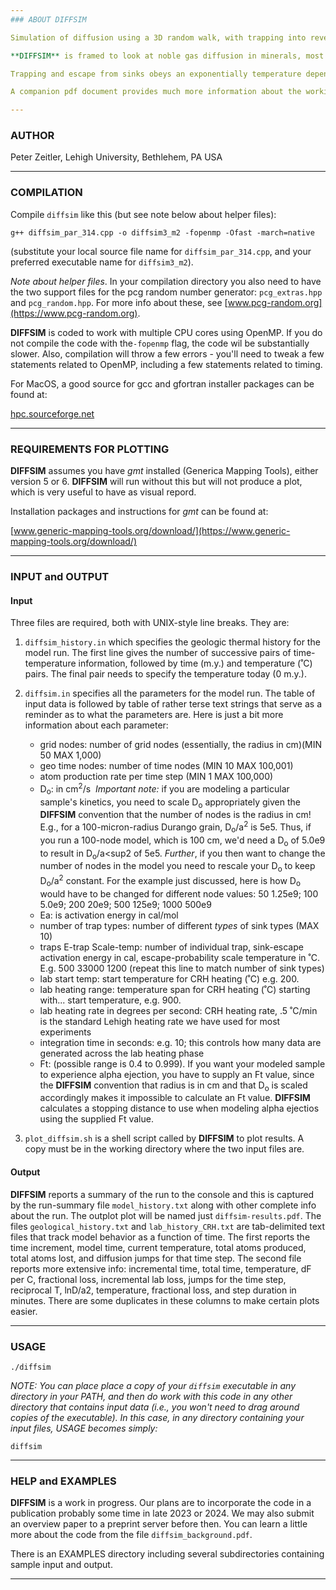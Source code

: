```yaml
---
### ABOUT DIFFSIM

Simulation of diffusion using a 3D random walk, with trapping into reversible sinks. 

**DIFFSIM** is framed to look at noble gas diffusion in minerals, most specifically helium diffusion in apatite analyzed using the continuous ramped heating (CRH) approach. Refer to [Zeitler et al. (2017)](https://doi.org/10.1016/j.gca.2017.03.041), [Idleman et al. (2018)](https://doi.org/10.1016/j.chemgeo.2017.11.019), [McDannell et al. (2018)](https://doi.org/10.1016/j.gca.2017.11.031), and [Guo et al. (2021)](https://doi.org/10.1016/j.gca.2021.07.015) for recent experiments and discussion of He age dispersion and diffusion systematics in apatite. **DIFFSIM** models diffusion (and trapping) during a geologic history and then diffusion and trapping during a laboratory outgassing phase designed to simulate CRH analysis. The code tracks the number of radiogenic daughter atoms created, lost by alpha ejection, lost by diffusion, and trapped during each phase. The code also calculates an apparent age based on the linear-in-time production of daughter atoms (a good-enough approximation for moderate-length and shorter geologic thermal histories), and the code determines a numerical closure temperature by interpolating the apparent age into the thermal history.

Trapping and escape from sinks obeys an exponentially temperature dependent probability distribution that is scaled as relevant for the laboratory and geologic time phases.

A companion pdf document provides much more information about the workings and application of **DIFFSIM**.

---
```

### AUTHOR

Peter Zeitler, Lehigh University, Bethlehem, PA USA

---
### COMPILATION

Compile `diffsim` like this (but see note below about helper files):

`g++ diffsim_par_314.cpp -o diffsim3_m2 -fopenmp -Ofast -march=native`

(substitute your local source file name for `diffsim_par_314.cpp`, and your preferred executable name for `diffsim3_m2`).

*Note about helper files*. In your compilation directory you also need to have the two support files for the pcg random number generator: `pcg_extras.hpp` and `pcg_random.hpp`. For more info about these, see [www.pcg-random.org](https://www.pcg-random.org).

**DIFFSIM** is coded to work with multiple CPU cores using OpenMP. If you do not compile the code with the`-fopenmp` flag, the code wil be substantially slower. Also, compilation will throw a few errors - you'll need to tweak a few statements related to OpenMP, including a few statements related to timing.

For MacOS, a good source for gcc and gfortran installer packages can be found at:

[hpc.sourceforge.net](https://hpc.sourceforge.net)

---
### REQUIREMENTS FOR PLOTTING

**DIFFSIM** assumes you have *gmt* installed (Generica Mapping Tools), either version 5 or 6. **DIFFSIM** will run without this but will not produce a plot, which is very useful to have as visual repord.

Installation packages and instructions for *gmt* can be found at:

[www.generic-mapping-tools.org/download/](https://www.generic-mapping-tools.org/download/)

---
### INPUT and OUTPUT

#### Input

Three files are required, both with UNIX-style line breaks. They are:

1. `diffsim_history.in`  which specifies the geologic thermal history for the model run. The first line gives the number of successive pairs of time-temperature information, followed by time (m.y.) and temperature (˚C) pairs. The final pair needs to specify the temperature today (0 m.y.).

2. `diffsim.in` specifies all the parameters for the model run. The table of input data is followed by table of rather terse text strings that serve as a reminder as to what the parameters are. Here is just a bit more information about each parameter:

	- grid nodes: number of grid nodes (essentially, the radius in cm)(MIN 50 MAX 1,000)
	- geo time nodes: number of time nodes (MIN 10 MAX 100,001)
	- atom production rate per time step (MIN 1 MAX 100,000)
	- D<sub>o</sub>: in cm<sup>2</sup>/s &nbsp;*Important note:* if you are modeling a particular sample's kinetics, you need to scale D<sub>o</sub> appropriately given the **DIFFSIM** convention that the number of nodes is the radius in cm! E.g., for a 100-micron-radius Durango grain, D<sub>o</sub>/a<sup>2</sup> is 5e5. Thus, if you run a 100-node model, which is 100 cm, we'd need a D<sub>o</sub> of 5.0e9 to result in D<sub>o</sub>/a<sup2</sup> of 5e5. *Further*, if you then want to change the number of nodes in the model you need to rescale your D<sub>o</sub> to keep D<sub>o</sub>/a<sup>2</sup> constant. For the example just discussed, here is how D<sub>o</sub> would have to be changed for different node values:   50 1.25e9;  100 5.0e9;  200 20e9; 500 125e9; 1000 500e9
	- Ea: is activation energy in cal/mol
	- number of trap types: number of different *types* of sink types (MAX 10)
	- traps E-trap Scale-temp: number of individual trap, sink-escape activation energy in cal, escape-probability scale temperature in ˚C.  E.g. 500  33000  1200 (repeat this line to match number of sink types)
	- lab start temp: start temperature for CRH heating (˚C) e.g. 200.
	- lab heating range: temperature span for CRH heating (˚C) starting with... start temperature, e.g. 900.
	- lab heating rate in degrees per second: CRH heating rate, .5 ˚C/min is the standard Lehigh heating rate we have used for most experiments
	- integration time in seconds: e.g. 10; this controls how many data are generated across the lab heating phase
	- Ft: (possible range is 0.4 to 0.999). If you want your modeled sample to experience alpha ejection, you have to supply an Ft value, since the **DIFFSIM** convention that radius is in cm and that D<sub>o</sub> is scaled accordingly makes it impossible to calculate an Ft value. **DIFFSIM** calculates a stopping distance to use when modeling alpha ejectios using the supplied Ft value.

3. `plot_diffsim.sh` is a shell script called by **DIFFSIM** to plot results. A copy must be in the working directory where the two input files are.

#### Output

**DIFFSIM** reports a summary of the run to the console and this is captured by the run-summary file `model_history.txt` along with other complete info about the run. The outplot plot will be named just `diffsim-results.pdf`. The files `geological_history.txt` and `lab_history_CRH.txt` are tab-delimited text files that track model behavior as a function of time. The first reports the time increment, model time, current temperature, total atoms produced, total atoms lost, and diffusion jumps for that time step. The second file reports more extensive info: incremental time, total time, temperature, dF per C, fractional loss, incremental lab loss, jumps for the time step, reciprocal T, lnD/a2, temperature, fractional loss, and step duration in minutes. There are some duplicates in these columns to make certain plots easier.

---
### USAGE

`./diffsim`

*NOTE: You can place place a copy of your `diffsim` executable in any directory in your PATH, and then do work with this code in any other directory that contains input data (i.e., you won't need to drag around copies of the executable). In this case, in any directory containing your input files, USAGE becomes simply:*

`diffsim`


---
### HELP and EXAMPLES

**DIFFSIM** is a work in progress. Our plans are to incorporate the code in a publication probably some time in late 2023 or 2024. We may also submit an overview paper to a preprint server before then. You can learn a little more about the code from the file `diffsim_background.pdf`.

There is an EXAMPLES directory including several subdirectories containing sample input and output.

---
